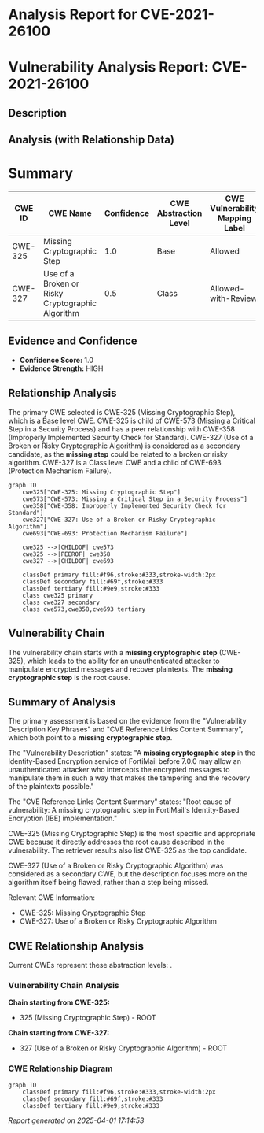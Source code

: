 # Analysis Report for CVE-2021-26100

# Vulnerability Analysis Report: CVE-2021-26100

## Description



## Analysis (with Relationship Data)

# Summary
| CWE ID | CWE Name | Confidence | CWE Abstraction Level | CWE Vulnerability Mapping Label | CWE-Vulnerability Mapping Notes |
|---|---|---|---|---|---|
| CWE-325 | Missing Cryptographic Step | 1.0 | Base | Allowed | Primary CWE |
| CWE-327 | Use of a Broken or Risky Cryptographic Algorithm | 0.5 | Class | Allowed-with-Review | Secondary Candidate |

## Evidence and Confidence

*   **Confidence Score:** 1.0
*   **Evidence Strength:** HIGH

## Relationship Analysis
The primary CWE selected is CWE-325 (Missing Cryptographic Step), which is a Base level CWE. CWE-325 is child of CWE-573 (Missing a Critical Step in a Security Process) and has a peer relationship with CWE-358 (Improperly Implemented Security Check for Standard). CWE-327 (Use of a Broken or Risky Cryptographic Algorithm) is considered as a secondary candidate, as the **missing step** could be related to a broken or risky algorithm. CWE-327 is a Class level CWE and a child of CWE-693 (Protection Mechanism Failure).

```mermaid
graph TD
    cwe325["CWE-325: Missing Cryptographic Step"]
    cwe573["CWE-573: Missing a Critical Step in a Security Process"]
    cwe358["CWE-358: Improperly Implemented Security Check for Standard"]
    cwe327["CWE-327: Use of a Broken or Risky Cryptographic Algorithm"]
    cwe693["CWE-693: Protection Mechanism Failure"]

    cwe325 -->|CHILDOF| cwe573
    cwe325 -->|PEEROF| cwe358
    cwe327 -->|CHILDOF| cwe693

    classDef primary fill:#f96,stroke:#333,stroke-width:2px
    classDef secondary fill:#69f,stroke:#333
    classDef tertiary fill:#9e9,stroke:#333
    class cwe325 primary
    class cwe327 secondary
    class cwe573,cwe358,cwe693 tertiary
```

## Vulnerability Chain
The vulnerability chain starts with a **missing cryptographic step** (CWE-325), which leads to the ability for an unauthenticated attacker to manipulate encrypted messages and recover plaintexts. The **missing cryptographic step** is the root cause.

## Summary of Analysis
The primary assessment is based on the evidence from the "Vulnerability Description Key Phrases" and "CVE Reference Links Content Summary", which both point to a **missing cryptographic step**.

The "Vulnerability Description" states: "A **missing cryptographic step** in the Identity-Based Encryption service of FortiMail before 7.0.0 may allow an unauthenticated attacker who intercepts the encrypted messages to manipulate them in such a way that makes the tampering and the recovery of the plaintexts possible."

The "CVE Reference Links Content Summary" states: "Root cause of vulnerability: A missing cryptographic step in FortiMail's Identity-Based Encryption (IBE) implementation."

CWE-325 (Missing Cryptographic Step) is the most specific and appropriate CWE because it directly addresses the root cause described in the vulnerability. The retriever results also list CWE-325 as the top candidate.

CWE-327 (Use of a Broken or Risky Cryptographic Algorithm) was considered as a secondary CWE, but the description focuses more on the algorithm itself being flawed, rather than a step being missed.

Relevant CWE Information:
- CWE-325: Missing Cryptographic Step
- CWE-327: Use of a Broken or Risky Cryptographic Algorithm


## CWE Relationship Analysis

Current CWEs represent these abstraction levels: .


### Vulnerability Chain Analysis

**Chain starting from CWE-325:**
- 325 (Missing Cryptographic Step) - ROOT


**Chain starting from CWE-327:**
- 327 (Use of a Broken or Risky Cryptographic Algorithm) - ROOT



### CWE Relationship Diagram

```mermaid
graph TD
    classDef primary fill:#f96,stroke:#333,stroke-width:2px
    classDef secondary fill:#69f,stroke:#333
    classDef tertiary fill:#9e9,stroke:#333
```



*Report generated on 2025-04-01 17:14:53*
